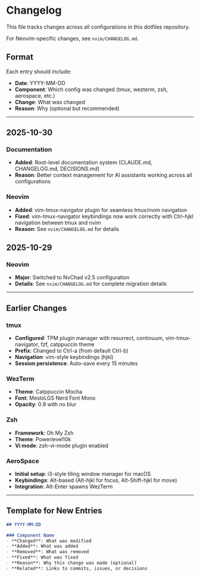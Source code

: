 # Changelog

This file tracks changes across all configurations in this dotfiles repository.

For Neovim-specific changes, see `nvim/CHANGELOG.md`.

## Format

Each entry should include:
- **Date**: YYYY-MM-DD
- **Component**: Which config was changed (tmux, wezterm, zsh, aerospace, etc.)
- **Change**: What was changed
- **Reason**: Why (optional but recommended)

---

## 2025-10-30

### Documentation
- **Added**: Root-level documentation system (CLAUDE.md, CHANGELOG.md, DECISIONS.md)
- **Reason**: Better context management for AI assistants working across all configurations

### Neovim
- **Added**: vim-tmux-navigator plugin for seamless tmux/nvim navigation
- **Fixed**: vim-tmux-navigator keybindings now work correctly with Ctrl-hjkl navigation between tmux and nvim
- **Reason**: See `nvim/CHANGELOG.md` for details

## 2025-10-29

### Neovim
- **Major**: Switched to NvChad v2.5 configuration
- **Details**: See `nvim/CHANGELOG.md` for complete migration details

---

## Earlier Changes

### tmux
- **Configured**: TPM plugin manager with resurrect, continuum, vim-tmux-navigator, fzf, catppuccin theme
- **Prefix**: Changed to Ctrl-a (from default Ctrl-b)
- **Navigation**: vim-style keybindings (hjkl)
- **Session persistence**: Auto-save every 15 minutes

### WezTerm
- **Theme**: Catppuccin Mocha
- **Font**: MesloLGS Nerd Font Mono
- **Opacity**: 0.9 with no blur

### Zsh
- **Framework**: Oh My Zsh
- **Theme**: Powerlevel10k
- **Vi mode**: zsh-vi-mode plugin enabled

### AeroSpace
- **Initial setup**: i3-style tiling window manager for macOS
- **Keybindings**: Alt-based (Alt-hjkl for focus, Alt-Shift-hjkl for move)
- **Integration**: Alt-Enter spawns WezTerm

---

## Template for New Entries

```markdown
## YYYY-MM-DD

### Component Name
- **Changed**: What was modified
- **Added**: What was added
- **Removed**: What was removed
- **Fixed**: What was fixed
- **Reason**: Why this change was made (optional)
- **Related**: Links to commits, issues, or decisions
```
